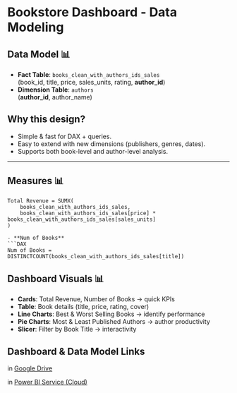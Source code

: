 #   Bookstore Dashboard - Data Modeling 

## Data Model 📊
- **Fact Table**: `books_clean_with_authors_ids_sales`  
  (book_id, title, price, sales_units, rating, **author_id**)  
- **Dimension Table**: `authors`  
  (**author_id**, author_name)  


##  Why this design?
- Simple & fast for DAX + queries.  
- Easy to extend with new dimensions (publishers, genres, dates).  
- Supports both book-level and author-level analysis.  

---

## Measures 📊
```DAX
Total Revenue = SUMX(
    books_clean_with_authors_ids_sales,
    books_clean_with_authors_ids_sales[price] * books_clean_with_authors_ids_sales[sales_units]
)

- **Num of Books**  
```DAX
Num of Books = DISTINCTCOUNT(books_clean_with_authors_ids_sales[title])

```
## Dashboard Visuals 📊

- **Cards**: Total Revenue, Number of Books → quick KPIs  
- **Table**: Book details (title, price, rating, cover)  
- **Line Charts**: Best & Worst Selling Books → identify performance  
- **Pie Charts**: Most & Least Published Authors → author productivity  
- **Slicer**: Filter by Book Title → interactivity  


 ## Dashboard & Data Model Links
 
in [Google Drive](https://drive.google.com/file/d/1imNknTjgaPTZrPDHNSDtJH23fJtN7ugj/view?usp=sharing)

in [Power BI Service (Cloud)](https://app.powerbi.com/groups/abc33743-11f1-4cc6-a0f8-0af59e0e9a8c/reports/a872ad24-ea6f-40bd-988d-0b708a01832d/9cbd29265d740196aaf2?experience=power-bi)
